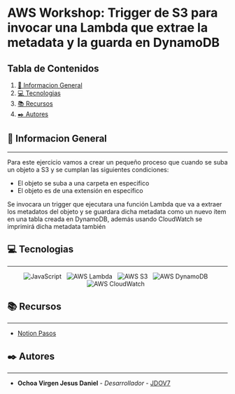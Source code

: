 # AWS Workshop: Trigger de S3 para invocar una Lambda que extrae la metadata y la guarda en DynamoDB


## Tabla de Contenidos

1. [🚀 Informacion General](#-informacion-general)
2. [💻 Tecnologias](#-tecnologias)
3. [📚 Recursos](#-recursos)
4. [✒️ Autores](#%EF%B8%8F-autores)

## 🚀 Informacion General

---

<p align="justify">
Para este ejercicio vamos a crear un pequeño proceso que cuando se suba un objeto a S3 y se cumplan las siguientes condiciones:
</p>


- El objeto se suba a una carpeta en especifico
- El objeto es de una extensión en especifico


<p align="justify">

Se invocara un trigger que ejecutara una función Lambda que va a extraer los metadatos del objeto y se guardara dicha metadata como un nuevo ítem en una tabla creada en DynamoDB, además usando CloudWatch se imprimirá dicha metadata también
</p>



## 💻 Tecnologias

---

<div align="center">

<img src="https://img.shields.io/badge/JavaScript-323330?style=for-the-badge&logo=javascript&logoColor=F7DF1E" alt="JavaScript" />&nbsp;&nbsp;
<img src="https://img.shields.io/badge/AWS_LAMBDA-FF9900?style=for-the-badge&logo=awslambda&logoColor=white" alt="AWS Lambda" />&nbsp;&nbsp;
<img src="https://img.shields.io/badge/AWS S3-FF9900?style=for-the-badge&logo=amazons3&logoColor=white" alt="AWS S3" />&nbsp;&nbsp;
<img src="https://img.shields.io/badge/DynamoDB-FF9900?style=for-the-badge&logo=amazondynamodb&logoColor=white" alt="AWS DynamoDB" />&nbsp;&nbsp;
<img src="https://img.shields.io/badge/AWS CloudWatch-FF9900?style=for-the-badge&logo=amazoncloudwatch&logoColor=white" alt="AWS CloudWatch" />&nbsp;&nbsp;

</div>

## 📚 Recursos

---
- [Notion Pasos](https://hazel-orange-2f0.notion.site/Tutorial-Uso-de-un-trigger-de-S3-para-invocar-una-Lambda-que-extrae-la-metadata-y-la-guarda-en-Dyna-7305fc9d64584822a5bc9837030263f6?pvs=4)


## ✒️ Autores

---

* **Ochoa Virgen Jesus Daniel** - *Desarrollador* - [JDOV7](https://github.com/JDOV7)